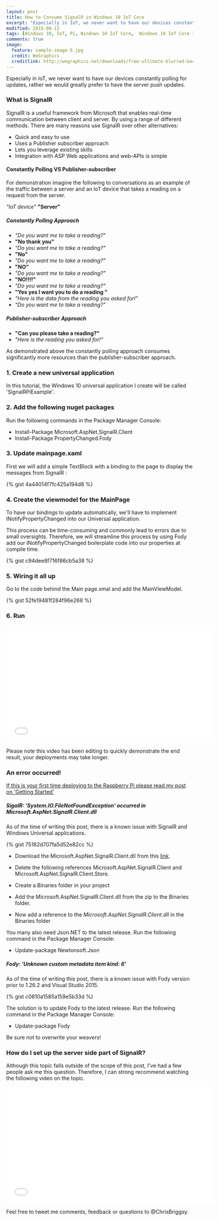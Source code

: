 ```yaml
---
layout: post
title: How to Consume SignalR in Windows 10 IoT Core
excerpt: "Especially in IoT, we never want to have our devices constantly polling for updates, rather we would greatly prefer to have the server push updates."
modified: 2015-08-13
tags: [Windows 10, IoT, Pi, Windows 10 IoT Core,  Windows 10 IoT Core Insider Preview,raspberry Pi 2, SignalR, Fody]
comments: true
image:
  feature: sample-image-5.jpg
  credit: WeGraphics
  creditlink: http://wegraphics.net/downloads/free-ultimate-blurred-background-pack/
---
```


Especially in IoT, we never want to have our devices constantly polling for updates, rather we would greatly prefer to have the server push updates. 

### What is SignalR

SignalR is a useful framework from Microsoft that enables real-time communication between client and server. By using a range of different methods. There are many reasons use SignalR over other alternatives:

 * Quick and easy to use
 * Uses a Publisher subscriber approach 
 * Lets you leverage existing skills
 * Integration with ASP Web applications and web-APIs is simple
 

#### Constantly Polling VS Publisher-subscriber 

For demonstration imagine the following to conversations as an example of the traffic between a server and an IoT device that takes a reading on a request from the server.

_"IoT device"_
__"Server"__

##### Constantly Polling Approach

 * _"Do you want me to take a reading?"_
 * __"No thank you"__
  * _"Do you want me to take a reading?"_
  * __"No"__
  * _"Do you want me to take a reading?"_
 * __"NO"__
  * _"Do you want me to take a reading?"_
  * __"NO!!!!"__  
  * _"Do you want me to take a reading?"_
  * __"Yes yes I want you to do a reading "__
  *  _"Here is the data from the reading you asked for!"_
  *  _"Do you want me to take a reading?"_

##### Publisher-subscriber Approach

 * __"Can you please take a reading?"__
 *  _"Here is the reading you asked for!"_

As demonstrated above the constantly polling approach consumes significantly more resources than the publisher-subscriber approach.

### 1. Create a new universal application

In this tutorial, the Windows 10 universal application I create will be called 'SignalRPiExample'.

### 2. Add the following nuget packages 

Run the following commands in the Package Manager Console: 

 * Install-Package Microsoft.AspNet.SignalR.Client
 * Install-Package PropertyChanged.Fody

### 3. Update mainpage.xaml 

First we will add a simple TextBlock with a binding to the page to display the messages from SignalR :

{% gist 4a44014f7fc425a194d8 %}

### 4. Create the viewmodel for the MainPage

To have our bindings to update automatically, we'll have to implement INotifyPropertyChanged into our Universal application. 

This process can be time-consuming and commonly lead to errors due to small oversights. Therefore, we will streamline this process by using Fody add our INotifyPropertyChanged boilerplate code into our properties at compile time.

{% gist c94dee8f716f86cb5a38 %}

### 5. Wiring it all up 

Go to the code behind the Main page.xmal and add the MainViewModel.

{% gist 52fe19481f284f96e268 %}

### 6. Run

<iframe width="560" height="315" src="//www.youtube.com/embed/O08XO8KbygY" frameborder="0" allowfullscreen="allowfullscreen">&nbsp;</iframe>

Please note this video has been editing to quickly demonstrate the end result, your deployments may take longer. 

### An error occurred!

[If this is your first time deploying to the Raspberry Pi please read my post on 'Getting Started'](http://blog.chrisbriggsy.com/Getting-Started-Win10-IoT/)

##### SigalR:	'System.IO.FileNotFoundException' occurred in Microsoft.AspNet.SignalR.Client.dll

As of the time of writing this post, there is a known issue with SignalR and Windows Universal applications.

{% gist 75182d707fa5d52e82cc %}

 * Download the Microsoft.AspNet.SignalR.Client.dll from this [link](http://1drv.ms/1d8wHqa).

 * Delete the following references Microsoft.AspNet.SignalR.Client and Microsoft.AspNet.SignalR.Client.Store.

 * Create a Binaries folder in your project

 * Add the Microsoft.AspNet.SignalR.Client.dll from the zip to the Binaries folder.

 * Now add a reference to the _Microsoft.AspNet.SignalR.Client.dll_ in the Binaries folder

 You many also need Json.NET to the latest release. Run the following command in the Package Manager Console:
 
 * Update-package Newtonsoft.Json 

##### Fody:	'Unknown custom metadata item kind: 6'

As of the time of writing this post, there is a known issue with Fody version prior to 1.26.2 and Visual Studio 2015.  

{% gist c0810a1585a159e5b33d %}

The solution is to update Fody to the latest release. Run the following command in the Package Manager Console:

 * Update-package Fody 

 Be sure not to overwrite your weavers!

### How do I set up the server side part of SignalR?

Although this topic falls outside of the scope of this post, I've had a few people ask me this question. Therefore,  I can strong recommend watching the following video on the topic.

<iframe width="560" height="315" src="//www.youtube.com/embed/AeBEgawk7SI" frameborder="0" allowfullscreen="allowfullscreen">&nbsp;</iframe>

Feel free to tweet me comments, feedback or questions to @ChrisBriggsy.